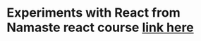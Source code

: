 # Experiments with React from Namaste react course [link here](https://namastedev.com/learn/namaste-react)

